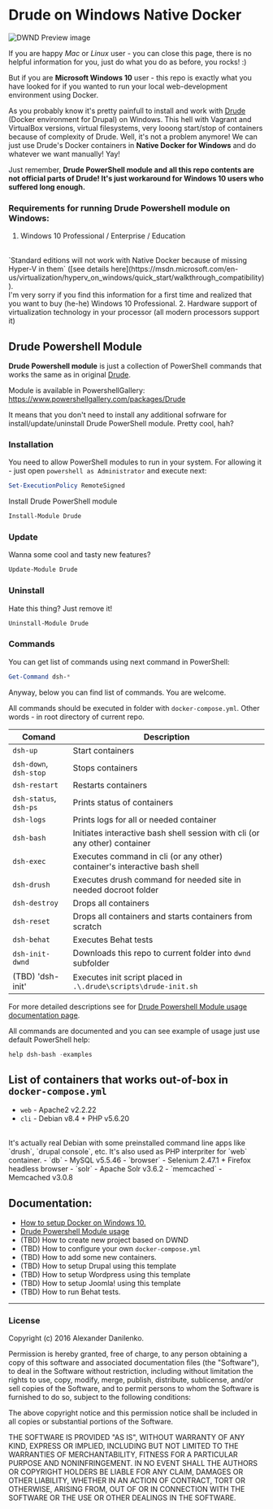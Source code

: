# **D**rude on **W**indows **N**ative **D**ocker

![DWND Preview image](http://armarium.org/u/2016/09/07/d18823bd8b993399fc7ed440c5125824.png)

If you are happy *Mac* or *Linux* user - you can close this page, there is no helpful information for you, just do what you do as before, you rocks! :) 

But if you are **Microsoft Windows 10** user - this repo is exactly what you have looked for if you wanted to run your local web-development environment using Docker.

As you probably know it's pretty painfull to install and work with [Drude](https://github.com/blinkreaction/drude) (Docker environment for Drupal) on Windows. This hell with Vagrant and VirtualBox versions, virtual filesystems, very looong start/stop of containers because of complexity of Drude. Well, it's not a problem anymore! We can just use Drude's Docker containers in **Native Docker for Windows** and do whatever we want manually! Yay!

Just remember, **Drude PowerShell module and all this repo contents are not official parts of Drude! It's just workaround for Windows 10 users who suffered long enough.** 

### Requirements for running Drude Powershell module on Windows:
1. Windows 10 Professional / Enterprise / Education
</br>
`Standard editions will not work with Native Docker because of missing Hyper-V in them` ([see details here](https://msdn.microsoft.com/en-us/virtualization/hyperv_on_windows/quick_start/walkthrough_compatibility)).
<br/>
I'm very sorry if you find this information for a first time and realized that you want to buy (he-he) Windows 10 Professional.
2. Hardware support of virtualization technology in your processor (all modern processors support it)

## Drude Powershell Module
**Drude Powershell module** is just a collection of PowerShell commands that works the same as in original [Drude](https://github.com/blinkreaction/drude). 

Module is available in PowershellGallery: https://www.powershellgallery.com/packages/Drude

It means that you don't need to install any additional sofrware for install/update/uninstall Drude PowerShell module. Pretty cool, hah?

### Installation
You need to allow PowerShell modules to run in your system. For allowing it - just open `powershell as Administrator` and execute next: 

```powershell 
Set-ExecutionPolicy RemoteSigned
```

Install Drude PowerShell module

```powershell 
Install-Module Drude
```

### Update
Wanna some cool and tasty new features? 
```powershell 
Update-Module Drude
```

### Uninstall
Hate this thing? Just remove it!
```powershell 
Uninstall-Module Drude
```

### Commands
You can get list of commands using next command in PowerShell:
```powershell
Get-Command dsh-*
```
Anyway, below you can find list of commands. You are welcome.

All commands should be executed in folder with `docker-compose.yml`. Other words - in root directory of current repo.

| Comand                    | Description                                                                   |
| ------------------------- | ----------------------------------------------------------------------------- |
| `dsh-up`                  | Start containers                                                              |
| `dsh-down`, `dsh-stop`    | Stops containers                                                              |
| `dsh-restart`             | Restarts containers                                                           |
| `dsh-status`, `dsh-ps`    | Prints status of containers                                                   |
| `dsh-logs`                | Prints logs for all or needed container                                       |
| `dsh-bash`                | Initiates interactive bash shell session with cli (or any other) container    |
| `dsh-exec`                | Executes command in cli (or any other) container's interactive bash shell     |
| `dsh-drush`               | Executes drush command for needed site in needed docroot folder               |
| `dsh-destroy`             | Drops all containers                                                          |
| `dsh-reset`               | Drops all containers and starts containers from scratch                       |
| `dsh-behat`               | Executes Behat tests                                                          |
| `dsh-init-dwnd`           | Downloads this repo to current folder into `dwnd` subfolder                   |
| (TBD) 'dsh-init'          | Executes init script placed in `.\.drude\scripts\drude-init.sh`               |

For more detailed descriptions see for [Drude Powershell Module usage documentation page](https://github.com/fat763/dwnd/blob/master/docs/usage.md).

All commands are documented and you can see example of usage just use default PowerShell help: 
```powershell 
help dsh-bash -examples
```

## List of containers that works out-of-box in `docker-compose.yml`
- `web` - Apache2 v2.2.22
- `cli` - Debian v8.4 + PHP v5.6.20 
<br/>
It's actually real Debian with some preinstalled command line apps like `drush`, `drupal console`, etc. It's also used as PHP interpriter for `web` container.
- `db` - MySQL v5.5.46
- `browser` - Selenium 2.47.1 + Firefox headless browser
- `solr` - Apache Solr v3.6.2
- `memcached` - Memcached v3.0.8

## Documentation: 
- [How to setup Docker on Windows 10.](https://github.com/fat763/dwnd/blob/master/docs/setup.md)
- [Drude Powershell Module usage](https://github.com/fat763/dwnd/blob/master/docs/usage.md)
- (TBD) How to create new project based on DWND
- (TBD) How to configure your own `docker-compose.yml`
- (TBD) How to add some new containers.
- (TBD) How to setup Drupal using this template
- (TBD) How to setup Wordpress using this template
- (TBD) How to setup Joomla! using this template
- (TBD) How to run Behat tests.

- - -
### License

Copyright (c) 2016 Alexander Danilenko.

Permission is hereby granted, free of charge, to any person obtaining a copy of this software and associated documentation files (the "Software"), to deal in the Software without restriction, including without limitation the rights to use, copy, modify, merge, publish, distribute, sublicense, and/or sell copies of the Software, and to permit persons to whom the Software is furnished to do so, subject to the following conditions:

The above copyright notice and this permission notice shall be included in all copies or substantial portions of the Software.

THE SOFTWARE IS PROVIDED "AS IS", WITHOUT WARRANTY OF ANY KIND, EXPRESS OR IMPLIED, INCLUDING BUT NOT LIMITED TO THE WARRANTIES OF MERCHANTABILITY, FITNESS FOR A PARTICULAR PURPOSE AND NONINFRINGEMENT. IN NO EVENT SHALL THE AUTHORS OR COPYRIGHT HOLDERS BE LIABLE FOR ANY CLAIM, DAMAGES OR OTHER LIABILITY, WHETHER IN AN ACTION OF CONTRACT, TORT OR OTHERWISE, ARISING FROM, OUT OF OR IN CONNECTION WITH THE SOFTWARE OR THE USE OR OTHER DEALINGS IN THE SOFTWARE.
